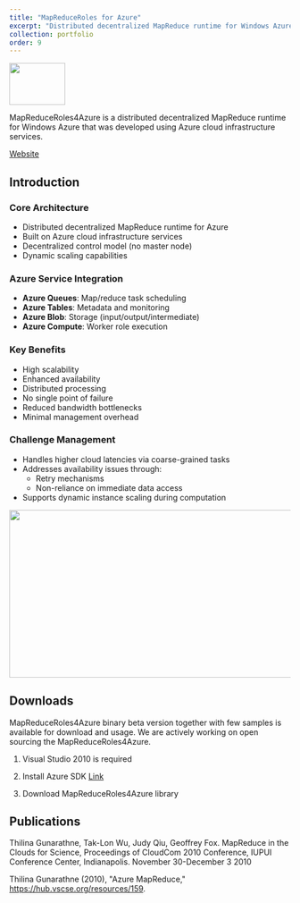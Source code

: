```yaml
---
title: "MapReduceRoles for Azure"
excerpt: "Distributed decentralized MapReduce runtime for Windows Azure<br/><img src='/images/code.png' width='100' height='75'>"
collection: portfolio
order: 9
---
```


<img src='/images/code.png' width='100' height='75'>

MapReduceRoles4Azure is a distributed decentralized MapReduce runtime for Windows Azure that was developed using Azure cloud infrastructure services.

[Website](http://salsahpc.indiana.edu/mapreduceroles4azure/)

## Introduction
### Core Architecture
- Distributed decentralized MapReduce runtime for Azure
- Built on Azure cloud infrastructure services
- Decentralized control model (no master node)
- Dynamic scaling capabilities

### Azure Service Integration
- **Azure Queues**: Map/reduce task scheduling
- **Azure Tables**: Metadata and monitoring
- **Azure Blob**: Storage (input/output/intermediate)
- **Azure Compute**: Worker role execution

### Key Benefits
- High scalability
- Enhanced availability
- Distributed processing
- No single point of failure
- Reduced bandwidth bottlenecks
- Minimal management overhead

### Challenge Management
- Handles higher cloud latencies via coarse-grained tasks
- Addresses availability issues through:
  - Retry mechanisms
  - Non-reliance on immediate data access
- Supports dynamic instance scaling during computation

<img src='/images/blob.png' width='600' height='300'>

## Downloads
MapReduceRoles4Azure binary beta version together with few samples is available for download and usage. We are actively working on open sourcing the MapReduceRoles4Azure.

 
1. Visual Studio 2010 is required

2. Install Azure SDK [Link](http://msdn.microsoft.com/en-us/windowsazure/cc974146.aspx)

3. Download MapReduceRoles4Azure library

## Publications

Thilina Gunarathne, Tak-Lon Wu, Judy Qiu, Geoffrey Fox. MapReduce in the Clouds for Science, Proceedings of CloudCom 2010 Conference, IUPUI Conference Center, Indianapolis. November 30-December 3 2010 

 

Thilina Gunarathne (2010), "Azure MapReduce," https://hub.vscse.org/resources/159.
